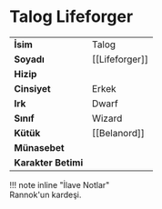 # Talog Lifeforger  
|  |  |  
|---|---|  
| **İsim** | Talog |  
| **Soyadı** | [[Lifeforger]] |  
| **Hizip** |  |  
| **Cinsiyet** | Erkek |  
| **Irk** | Dwarf |  
| **Sınıf** | Wizard |  
| **Kütük** | [[Belanord]] |  
| **Münasebet** |  |  
| **Karakter Betimi** |  |  
  
  
!!! note inline "İlave Notlar"  
	Rannok'un kardeşi.  
  
  
